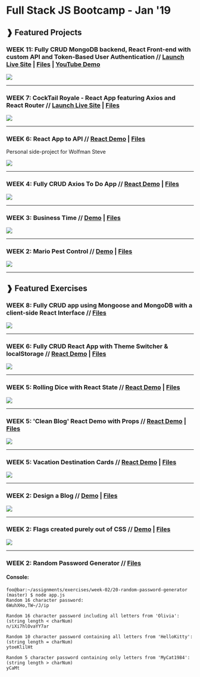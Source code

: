 # Full Stack JS Bootcamp - Jan '19
## &#10097; Featured Projects

### WEEK 11: Fully CRUD MongoDB backend, React Front-end with custom API and Token-Based User Authentication // <a href="https://daily-tarot-reader.herokuapp.com">Launch Live Site</a> | <a href="https://github.com/yummywakame/daily-tarot">Files</a> | <a href="https://www.youtube.com/watch?v=pbbEjv3gvoo">YouTube Demo</a>

<a href="https://daily-tarot-reader.herokuapp.com"><img src="https://github.com/yummywakame/daily-tarot/raw/master/screenshot.png"></a>

<hr />

### WEEK 7: CockTail Royale - React App featuring Axios and React Router // <a href="https://cocktail-royale.surge.sh">Launch Live Site</a> | <a href="https://github.com/yummywakame/V-School-Assignments/tree/master/projects/week-07/cocktail-royale">Files</a>

<a href="https://cocktail-royale.surge.sh"><img src="https://github.com/yummywakame/V-School-Assignments/raw/master/projects/week-07/cocktail-royale/screenshot.png"></a>

<hr />

### WEEK 6: React App to API // <a href="https://wolfman-the-legend.surge.sh/">React Demo</a> | <a href="https://github.com/yummywakame/V-School-Assignments/tree/master/projects/week-06/wolfman-the-legend">Files</a>
Personal side-project for Wolfman Steve

<a href="https://wolfman-the-legend.surge.sh/"><img src="https://github.com/yummywakame/V-School-Assignments/raw/master/projects/week-06/wolfman-the-legend/screenshot.png"></a>

<hr />

### WEEK 4: Fully CRUD Axios To Do App // <a href="https://yw-todo-list.surge.sh/">React Demo</a> | <a href="https://github.com/yummywakame/V-School-Assignments/tree/master/projects/week-04/axios-to-do-project">Files</a>

<a href="https://yw-todo-list.surge.sh/"><img src="https://github.com/yummywakame/V-School-Assignments/raw/master/projects/week-04/axios-to-do-project/screenshot.png"></a>

<hr />

### WEEK 3: Business Time // <a href="https://yw-business-time.surge.sh/">Demo</a> | <a href="https://github.com/yummywakame/V-School-Assignments/blob/master/projects/week-03/business-time/">Files</a>

<a href="https://yw-business-time.surge.sh/"><img src="https://github.com/yummywakame/V-School-Assignments/blob/master/projects/week-03/business-time/screenshot2.png"></a>

<hr />

### WEEK 2: Mario Pest Control // <a href="https://yw-mario-pest-control.surge.sh">Demo</a> | <a href="https://github.com/yummywakame/V-School-Assignments/tree/master/projects/week-02/mario-pest-control">Files</a>

<a href="https://yw-mario-pest-control.surge.sh"><img src="https://raw.githubusercontent.com/yummywakame/V-School-Assignments/master/projects/week-02/mario-pest-control/screenshot.png"></a>

<hr />

## &#10097; Featured Exercises
### WEEK 8: Fully CRUD app using Mongoose and MongoDB with a client-side React Interface // <a href="https://github.com/yummywakame/V-School-Assignments/blob/master/exercises/week-08/03-the-original-bounty-hunter">Files</a>

<img src="https://raw.githubusercontent.com/yummywakame/V-School-Assignments/master/exercises/week-08/03-the-original-bounty-hunter/screenshot3.png">

<hr />

### WEEK 6: Fully CRUD React App with Theme Switcher & localStorage // <a href="https://yw-cats.surge.sh/">React Demo</a> | <a href="https://github.com/yummywakame/V-School-Assignments/blob/master/exercises/week-06/07-things/">Files</a>

<a href="https://yw-cats.surge.sh/"><img src="https://github.com/yummywakame/V-School-Assignments/raw/master/exercises/week-06/07-things/screenshot.png"><a/>

<hr />

### WEEK 5: Rolling Dice with React State // <a href="https://yw-yahtzee-dicebox.surge.sh/">React Demo</a> | <a href="https://github.com/yummywakame/V-School-Assignments/tree/master/exercises/week-05/10-rolling-dice-react-state">Files</a>

<a href="https://yw-yahtzee-dicebox.surge.sh/"><img src="https://github.com/yummywakame/V-School-Assignments/blob/master/exercises/week-05/10-rolling-dice-react-state/screenshot.png"></a>

<hr />

### WEEK 5: 'Clean Blog' React Demo with Props // <a href="https://yw-clean-blog-react.surge.sh/">React Demo</a> | <a href="https://github.com/yummywakame/V-School-Assignments/blob/master/exercises/week-05/07-blog-props/README.md">Files</a>

<a href="https://yw-clean-blog-react.surge.sh/"><img src="https://github.com/yummywakame/V-School-Assignments/raw/master/exercises/week-05/07-blog-props/screenshot.png"></a>

<hr />

### WEEK 5: Vacation Destination Cards // <a href="https://yw-react-vacation-spots.surge.sh/">React Demo</a> | <a href="https://github.com/yummywakame/V-School-Assignments/tree/master/exercises/week-05/06-vacation-spots-using-props-and-map">Files</a>

<a href="https://yw-react-vacation-spots.surge.sh/"><img src="https://github.com/yummywakame/V-School-Assignments/raw/master/exercises/week-05/06-vacation-spots-using-props-and-map/screenshot.png"></a>

<hr />

### WEEK 2: Design a Blog // <a href="https://yw-quick-blog.surge.sh/">Demo</a> | <a href="https://github.com/yummywakame/V-School-Assignments/tree/master/exercises/week-02/07-design-a-blog">Files</a>

<a href="https://yw-quick-blog.surge.sh/"><img src="https://raw.githubusercontent.com/yummywakame/V-School-Assignments/master/exercises/week-02/07-design-a-blog/screenshot.png"></a>
  
<hr />

### WEEK 2: Flags created purely out of CSS // <a href="https://htmlpreview.github.io/?https://github.com/yummywakame/V-School-Assignments/blob/master/exercises/week-02/08-css-flags/index.html">Demo</a> | <a href="https://github.com/yummywakame/V-School-Assignments/tree/master/exercises/week-02/08-css-flags">Files</a>

<a href="https://htmlpreview.github.io/?https://github.com/yummywakame/V-School-Assignments/blob/master/exercises/week-02/08-css-flags/index.html"><img src="https://raw.githubusercontent.com/yummywakame/V-School-Assignments/master/exercises/week-02/08-css-flags/screenshot.png"></a>

<hr />

### WEEK 2: Random Password Generator // <a href="https://github.com/yummywakame/V-School-Assignments/tree/master/exercises/week-02/20-random-password-generator">Files</a>

#### Console:
```console
foo@bar:~/assignments/exercises/week-02/20-random-password-generator (master) $ node app.js
Random 16 character password:
6WuhXHo,TW~/J/ip

Random 16 character password including all letters from 'Olivia':
(string length < charNum)
n/iXi7hlOvaYY7ar

Random 10 character password containing all letters from 'HelloKitty':
(string length = charNum)
ytoeKlilHt

Random 5 character password containing only letters from 'MyCat1984':
(string length > charNum)
yCaMt
```
